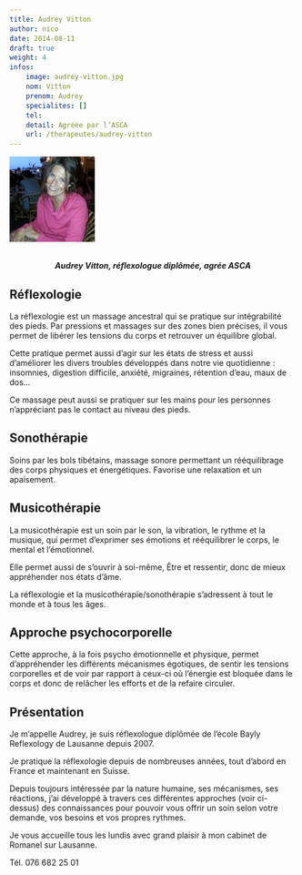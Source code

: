 ```yaml
---
title: Audrey Vitton
author: nico
date: 2014-08-11
draft: true
weight: 4
infos:
    image: audrey-vitton.jpg
    nom: Vitton
    prenom: Audrey
    specialites: []
    tel:
    detail: Agréée par l’ASCA
    url: /therapeutes/audrey-vitton
---
```


<p><a href="./images/audrey_vitton-150x150.jpeg"><img class="aligncenter size-thumbnail wp-image-321" src="images/audrey_vitton-150x150.jpeg" alt="audrey_vitton" width="150" height="150" /></a></p>
<p style="margin-top:30px; text-align: center;"><em><strong>Audrey Vitton, réflexologue diplômée, agrée ASCA</strong></em></p>
<h2 id="laréflexologie">Réflexologie</h2>
<p>La réflexologie est un massage ancestral qui se pratique sur intégrabilité des pieds. Par pressions et massages sur des zones bien précises, il vous permet de libérer les tensions du corps et retrouver un équilibre global.</p>
<p>Cette pratique permet aussi d’agir sur les états de stress et aussi d’améliorer les divers troubles développés dans notre vie quotidienne : insomnies, digestion difficile, anxiété, migraines, rétention d’eau, maux de dos…</p>
<p>Ce massage peut aussi se pratiquer sur les mains pour les personnes n’appréciant pas le contact au niveau des pieds.</p>
<h2 id="sonothérapie">Sonothérapie</h2>
<p>Soins par les bols tibétains, massage sonore permettant un rééquilibrage des corps physiques et énergétiques. Favorise une relaxation et un apaisement.</p>
<h2 id="musicothérapie">Musicothérapie</h2>
<p>La musicothérapie est un soin par le son, la vibration, le rythme et la musique, qui permet d’exprimer ses émotions et rééquilibrer le corps, le mental et l’émotionnel.</p>
<p>Elle permet aussi de s’ouvrir à soi-même, Être et ressentir, donc de mieux appréhender nos états d’âme.</p>
<p>La réflexologie et la musicothérapie/sonothérapie s’adressent à tout le monde et à tous les âges.</p>
<h2 id="approchepsychocorporelle">Approche psychocorporelle</h2>
<p>Cette approche, à la fois psycho émotionnelle et physique, permet d’appréhender les différents mécanismes égotiques, de sentir les tensions corporelles et de voir par rapport à ceux-ci où l’énergie est bloquée dans le corps et donc de relâcher les efforts et de la refaire circuler.</p>
<h2 id="présentation">Présentation</h2>
<p>Je m’appelle Audrey, je suis réflexologue diplômée de l’école Bayly Reflexology de Lausanne depuis 2007.</p>
<p>Je pratique la réflexologie depuis de nombreuses années, tout d’abord en France et maintenant en Suisse.</p>
<p>Depuis toujours intéressée par la nature humaine, ses mécanismes, ses réactions, j’ai développé à travers ces différentes approches (voir ci-dessus) des connaissances pour pouvoir vous offrir un soin selon votre demande, vos besoins et vos propres rythmes.</p>
<p>Je vous accueille tous les lundis avec grand plaisir à mon cabinet de Romanel sur Lausanne.</p>
<p>Tél. 076 682 25 01</p>
<p>&nbsp;</p>
